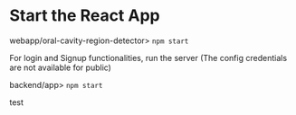# Start the React App

webapp/oral-cavity-region-detector> `npm start`

For login and Signup functionalities, run the server
(The config credentials are not available for public)

backend/app> `npm start`

test

